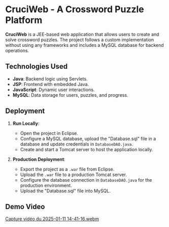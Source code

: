 # CruciWeb - A Crossword Puzzle Platform

**CruciWeb** is a JEE-based web application that allows users to create and solve crossword puzzles. The project follows a custom implementation without using any frameworks and includes a MySQL database for backend operations.

## Technologies Used

- **Java**: Backend logic using Servlets.
- **JSP**: Frontend with embedded Java.
- **JavaScript**: Dynamic user interactions.
- **MySQL**: Data storage for users, puzzles, and progress.

## Deployment

1. **Run Locally**:
   - Open the project in Eclipse.
   - Configure a MySQL database, upload the "Database.sql" file in a database and update credentials in `DatabaseDAO.java`.
   - Create and start a Tomcat server to host the application locally.

2. **Production Deployment**:
   - Export the project as a `.war` file from Eclipse.
   - Upload the `.war` file to a production Tomcat server.
   - Configure the database connection in `DatabaseDAO.java` for the production environment.
   - Upload the "Database.sql" file into MySQL.

## Demo Video
[Capture vidéo du 2025-01-11 14-41-16.webm](https://github.com/user-attachments/assets/c2b0680d-6ad5-4bd6-b99d-686b47570f2d)


